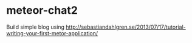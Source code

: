 meteor-chat2
============

Build simple blog using http://sebastiandahlgren.se/2013/07/17/tutorial-writing-your-first-metor-application/
